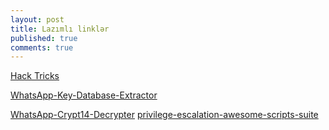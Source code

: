 ```yaml
---
layout: post
title: Lazımlı linklər
published: true
comments: true
---
```


[Hack Tricks](https://book.hacktricks.xyz/)

[WhatsApp-Key-Database-Extractor](https://github.com/YuvrajRaghuvanshiS/WhatsApp-Key-Database-Extractor)

[WhatsApp-Crypt14-Decrypter](https://github.com/ElDavoo/WhatsApp-Crypt14-Decrypter)
[privilege-escalation-awesome-scripts-suite](https://github.com/Tib3rius/privilege-escalation-awesome-scripts-suite)

